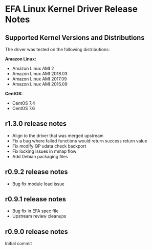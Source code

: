 # EFA Linux Kernel Driver Release Notes

## Supported Kernel Versions and Distributions
The driver was tested on the following distributions:

**Amazon Linux:**
* Amazon Linux AMI 2
* Amazon Linux AMI 2018.03
* Amazon Linux AMI 2017.09
* Amazon Linux AMI 2016.09

**CentOS:**
* CentOS 7.4
* CentOS 7.6

## r1.3.0 release notes

* Align to the driver that was merged upstream
* Fix a bug where failed functions would return success return value
* Fix modify QP udata check backport
* Fix locking issues in mmap flow
* Add Debian packaging files

## r0.9.2 release notes

* Bug fix module load issue

## r0.9.1 release notes

* Bug fix in EFA spec file
* Upstream review cleanups

## r0.9.0 release notes

Initial commit
